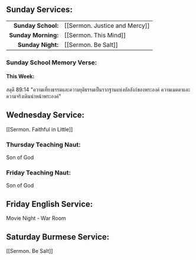 ## Sunday Services:
| | |
| --:|:-- |
| **Sunday School:**  |  [[Sermon. Justice and Mercy]]
| **Sunday Morning:** |  [[Sermon. This Mind]]
| **Sunday Night:**   |  [[Sermon. Be Salt]]

### Sunday School Memory Verse:
#### This Week:
สดุดี 89:14 "ความเที่ยงธรรมและความยุติธรรมเป็นรากฐานแห่งบัลลังก์ของพระองค์ ความเมตตาและความจริงเดินนำหน้าพระองค์"
## Wednesday Service:
[[Sermon. Faithful in Little]]
### Thursday Teaching Naut:
Son of God
### Friday Teaching Naut:
Son of God
## Friday English Service:
Movie Night - War Room
## Saturday Burmese Service:
[[Sermon. Be Salt]]